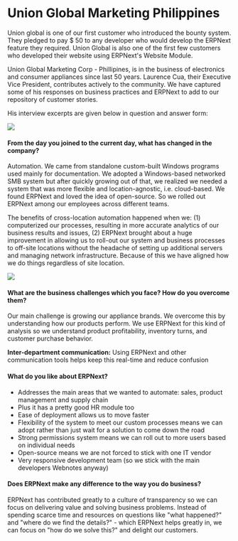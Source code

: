 # Union Global Marketing Philippines

Union global is one of our first customer who introduced the bounty system. They pledged to pay $ 50 to any developer who would develop the ERPNext feature they required. Union Global is also one of the first few customers who developed their website using ERPNext's Website Module. 

Union Global Marketing Corp - Phillipines, is in the business of electronics and consumer appliances since last 50 years. Laurence Cua, their Executive Vice President, contributes actively to the community. We have captured some of his responses on business practices and ERPNext to add to our repository of customer stories. 

His interview excerpts are given below in question and answer form:

<img src="/assets/frappe_io/images/erpnext/laurence.jpg" class="img-responsive" style="max-width: 300px;">

#### From the day you joined to the current day, what has changed in the company?

Automation. We came from standalone custom-built Windows programs used mainly for documentation.  We  adopted a Windows-based networked SMB system but after quickly growing out of that, we realized we needed a system that was more flexible and location-agnostic, i.e. cloud-based. We found ERPNext and loved the idea of open-source. So we rolled out ERPNext among our employees across different teams.  

The benefits of cross-location automation happened when we: (1) computerized our processes, resulting in more accurate analytics of our business results and issues, (2) ERPNext brought about a huge improvement in allowing us to roll-out our system and business processes to off-site locations without the headache of setting up additional servers and managing network infrastructure. Because of this we have aligned how we do things regardless of site location.

<img src="/assets/frappe_io/images/erpnext/unionglobal-coffeemaker.jpg" class="img-responsive" style="max-width: 200px;">

#### What are the business challenges which you face? How do you overcome them?

Our main challenge is growing our appliance brands. We overcome this by understanding how our products perform. We use ERPNext for this kind of analysis so we understand product profitability, inventory turns, and customer purchase behavior. 

__Inter-department communication:__ Using ERPNext and other communication tools helps keep this real-time and reduce confusion

#### What do you like about ERPNext?

* Addresses the main areas that we wanted to automate: sales, product management and supply chain
* Plus it has a pretty good HR module too
* Ease of deployment allows us to move faster
* Flexibility of the system to meet our custom processes means we can adopt rather than just wait for a solution to come down the road
* Strong permissions system means we can roll out to more users based on individual needs
* Open-source means we are not forced to stick with one IT vendor
* Very responsive development team (so we stick with the main developers Webnotes anyway)

#### Does ERPNext make any difference to the way you do business?
ERPNext has contributed greatly to a culture of transparency so we can focus on delivering value and solving business problems. Instead of spending scarce time and resources on questions like "what happened?" and "where do we find the details?" - which ERPNext helps greatly in, we can focus on "how do we solve this?" and delight our customers.

